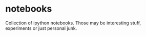 notebooks
=========

Collection of ipython notebooks. Those may be interesting stuff, experiments or just personal junk.
